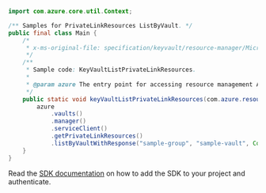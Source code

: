 ```java
import com.azure.core.util.Context;

/** Samples for PrivateLinkResources ListByVault. */
public final class Main {
    /*
     * x-ms-original-file: specification/keyvault/resource-manager/Microsoft.KeyVault/stable/2019-09-01/examples/listPrivateLinkResources.json
     */
    /**
     * Sample code: KeyVaultListPrivateLinkResources.
     *
     * @param azure The entry point for accessing resource management APIs in Azure.
     */
    public static void keyVaultListPrivateLinkResources(com.azure.resourcemanager.AzureResourceManager azure) {
        azure
            .vaults()
            .manager()
            .serviceClient()
            .getPrivateLinkResources()
            .listByVaultWithResponse("sample-group", "sample-vault", Context.NONE);
    }
}
```

Read the [SDK documentation](https://github.com/Azure/azure-sdk-for-java/blob/azure-resourcemanager_2.15.0/sdk/resourcemanager/azure-resourcemanager/README.md) on how to add the SDK to your project and authenticate.
